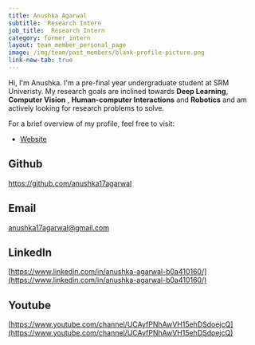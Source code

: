 ```yaml
---
title: Anushka Agarwal
subtitle:  Research Intern
job_title:  Research Intern
category: former_intern
layout: team_member_personal_page
image: /img/team/past_members/blank-profile-picture.png
link-new-tab: true
---
```

Hi, I'm Anushka. I'm a pre-final year undergraduate student at SRM Univeristy. My research goals are inclined towards **Deep  Learning**, **Computer Vision** , **Human-computer Interactions** and **Robotics** and am actively looking for research problems to solve.

For a brief overview of my profile, feel free to visit:

- [Website](https://sites.google.com/view/anushkaagarwalportfolio/home)

## Github ##

<a>https://github.com/anushka17agarwal </a>

## Email ##

<a> anushka17agarwal@gmail.com </a>

## LinkedIn ##

[https://www.linkedin.com/in/anushka-agarwal-b0a410160/](https://www.linkedin.com/in/anushka-agarwal-b0a410160/)

## Youtube ##

[https://www.youtube.com/channel/UCAyfPNhAwVH15ehDSdoejcQ](https://www.youtube.com/channel/UCAyfPNhAwVH15ehDSdoejcQ)
